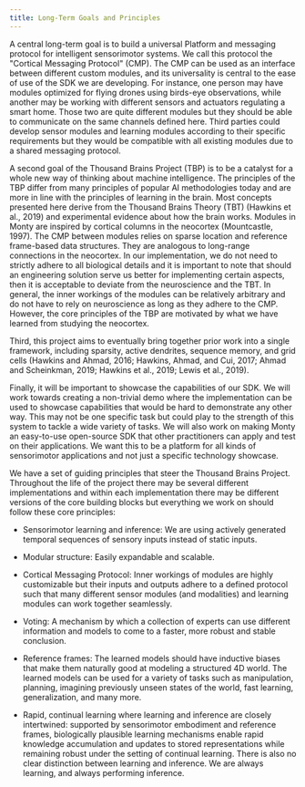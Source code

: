 ```yaml
---
title: Long-Term Goals and Principles
---
```

A central long-term goal is to build a universal Platform and messaging protocol for intelligent sensorimotor systems. We call this protocol the "Cortical Messaging Protocol" (CMP). The CMP can be used as an interface between different custom modules, and its universality is central to the ease of use of the SDK we are developing. For instance, one person may have modules optimized for flying drones using birds-eye observations, while another may be working with different sensors and actuators regulating a smart home. Those two are quite different modules but they should be able to communicate on the same channels defined here. Third parties could develop sensor modules and learning modules according to their specific requirements but they would be compatible with all existing modules due to a shared messaging protocol.

A second goal of the Thousand Brains Project (TBP) is to be a catalyst for a whole new way of thinking about machine intelligence. The principles of the TBP differ from many principles of popular AI methodologies today and are more in line with the principles of learning in the brain. Most concepts presented here derive from the Thousand Brains Theory (TBT) (Hawkins et al., 2019) and experimental evidence about how the brain works. Modules in Monty are inspired by cortical columns in the neocortex (Mountcastle, 1997). The CMP between modules relies on sparse location and reference frame-based data structures. They are analogous to long-range connections in the neocortex. In our implementation, we do not need to strictly adhere to all biological details and it is important to note that should an engineering solution serve us better for implementing certain aspects, then it is acceptable to deviate from the neuroscience and the TBT. In general, the inner workings of the modules can be relatively arbitrary and do not have to rely on neuroscience as long as they adhere to the CMP. However, the core principles of the TBP are motivated by what we have learned from studying the neocortex.

Third, this project aims to eventually bring together prior work into a single framework, including sparsity, active dendrites, sequence memory, and grid cells (Hawkins and Ahmad, 2016; Hawkins, Ahmad, and Cui, 2017; Ahmad and Scheinkman, 2019; Hawkins et al., 2019; Lewis et al., 2019).

Finally, it will be important to showcase the capabilities of our SDK. We will work towards creating a non-trivial demo where the implementation can be used to showcase capabilities that would be hard to demonstrate any other way. This may not be one specific task but could play to the strength of this system to tackle a wide variety of tasks. We will also work on making Monty an easy-to-use open-source SDK that other practitioners can apply and test on their applications. We want this to be a platform for all kinds of sensorimotor applications and not just a specific technology showcase.

We have a set of guiding principles that steer the Thousand Brains Project. Throughout the life of the project there may be several different implementations and within each implementation there may be different versions of the core building blocks but everything we work on should follow these core principles:

- Sensorimotor learning and inference: We are using actively generated temporal sequences of sensory inputs instead of static inputs.

- Modular structure: Easily expandable and scalable.

- Cortical Messaging Protocol: Inner workings of modules are highly customizable but their inputs and outputs adhere to a defined protocol such that many different sensor modules (and modalities) and learning modules can work together seamlessly.

- Voting: A mechanism by which a collection of experts can use different information and models to come to a faster, more robust and stable conclusion.

- Reference frames: The learned models should have inductive biases that make them naturally good at modeling a structured 4D world. The learned models can be used for a variety of tasks such as manipulation, planning, imagining previously unseen states of the world, fast learning, generalization, and many more.

- Rapid, continual learning where learning and inference are closely intertwined: supported by sensorimotor embodiment and reference frames, biologically plausible learning mechanisms enable rapid knowledge accumulation and updates to stored representations while remaining robust under the setting of continual learning. There is also no clear distinction between learning and inference. We are always learning, and always performing inference.